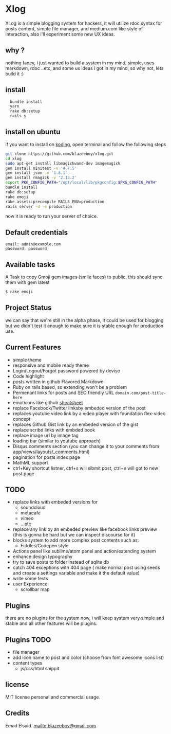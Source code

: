 # Xlog

XLog is a simple blogging system for hackers, it will utilize rdoc syntax for posts content, simple file manager, and medium.com like style of interaction, also i'll experiment some new UX ideas.

## why ?

nothing fancy, i just wanted to build a system in my mind, simple, uses markdown, rdoc ..etc, and some ux ideas i got in my mind, so why not, lets build it :)

## install

```bash
  bundle install
  yarn
  rake db:setup
  rails s
```
## install on ubuntu

if you want to install on [koding](http://www.koding.com), open terminal and follow the following steps

```bash
git clone https://github.com/blazeeboy/xlog.git
cd xlog
sudo apt-get install libmagickwand-dev imagemagick
gem install minitest -v '4.7.5'
gem install json -v '1.8.1'
gem install rmagick -v '2.13.2'
export PKG_CONFIG_PATH="/opt/local/lib/pkgconfig:$PKG_CONFIG_PATH"
bundle install
rake db:setup
rake emoji
rake assets:precompile RAILS_ENV=production
rails server -d -e production
```
now it is ready to run your server of choice.

## Default credentials

```
email: admin@example.com
password: password
```
## Available tasks

A Task to copy Gmoji gem images (smile faces) to public, this should sync them with gem latest
```bash
$ rake emoji
```

## Project Status

we can say that we're still in the alpha phase, it could be used for blogging but
we didn't test it enough to make sure it is stable enough for production use.

## Current Features

* simple theme
* responsive and mobile ready theme
* Login/Logout/Forgot password powered by devise
* Code highlight
* posts written in github Flavored Markdown
* Ruby on rails based, so extending won't be a problem
* Permenant links for posts and SEO friendly URL `domain.com/post-title-here`
* emoticons like github [sheatsheet](http://www.emoji-cheat-sheet.com/)
* replace Facebook/Twitter linksby embeded version of the post
* replaces youtube video link by a video player with foundation flex-video concept
* replaces Github Gist link by an embeded version of the gist
* replace scribd links with embded book
* replace image url by image tag
* loading bar (similar to youtube approach)
* Disqus comments section (you can change it to your comments from app/views/layouts/_comments.html)
* pagination for posts index page
* MathML support
* ctrl+Key shortcut listner, ctrl+s will sibmit post, ctrl+e will got to new post page

## TODO

* replace links with embeded versions for
	* soundcloud
	* metacafe
	* vimeo
	* ...etc
* replace any link by an embeded preview like facebook links preview (this is gonna be hard but we can inspect discourse for it)
* blocks system to add more complex post contents such as:
  * Fiddles/Codepen style
* Actions panel like sublime/atom panel and action/extending system
* enhance design typography
* try to save posts to folder instead of sqlite db
* catch 404 exceptions with 404 page ( make normal post using seeds and create a settings variable and make it the default value)
* write some tests
* user Experience
	* scrollbar map

## Plugins

there are no plugins for the system now, i will keep system very simple and stable and
all other features will be plugins.

## Plugins TODO

* file manager
* add icon name to post and color (choose from font awesome icons list)
* content types
  * js/css/html snippit

## license

MIT license personal and commercial usage.

## Credits

Emad Elsaid. <mailto:blazeeboy@gmail.com>
